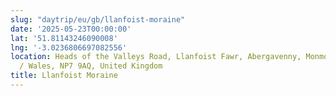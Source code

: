 ```yaml
---
slug: "daytrip/eu/gb/llanfoist-moraine"
date: '2025-05-23T00:00:00'
lat: '51.81143246090008'
lng: '-3.0236806697082556'
location: Heads of the Valleys Road, Llanfoist Fawr, Abergavenny, Monmouthshire, Cymru
  / Wales, NP7 9AQ, United Kingdom
title: Llanfoist Moraine
---
```




